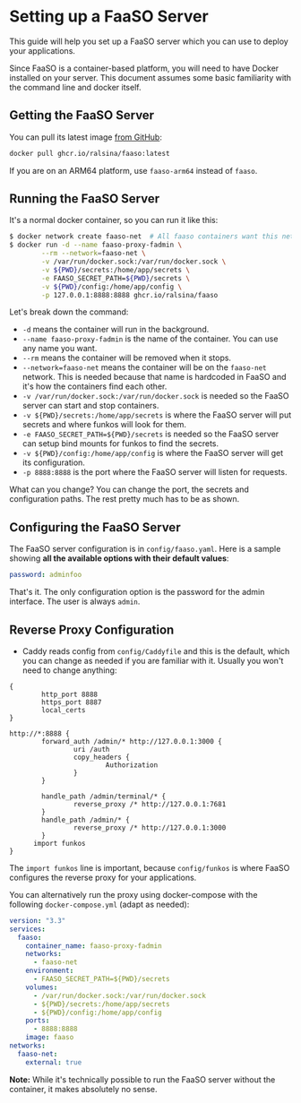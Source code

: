 # Setting up a FaaSO Server

This guide will help you set up a FaaSO server which you can use to
deploy your applications.

<script
  src="https://asciinema.org/a/fwGx1rD9m2TzHPBXzHErarfoq.js"
  id="asciicast-fwGx1rD9m2TzHPBXzHErarfoq"
  async="true"></script>

Since FaaSO is a container-based platform, you will need to have Docker
installed on your server. This document assumes some basic familiarity
with the command line and docker itself.

## Getting the FaaSO Server

You can pull its latest image
[from GitHub](https://github.com/users/ralsina/packages/container/package/faaso):

```bash
docker pull ghcr.io/ralsina/faaso:latest
```

If you are on an ARM64 platform, use `faaso-arm64` instead of `faaso`.

## Running the FaaSO Server

It's a normal docker container, so you can run it like this:

```bash
$ docker network create faaso-net  # All faaso containers want this network
$ docker run -d --name faaso-proxy-fadmin \
        --rm --network=faaso-net \
        -v /var/run/docker.sock:/var/run/docker.sock \
        -v ${PWD}/secrets:/home/app/secrets \
        -e FAASO_SECRET_PATH=${PWD}/secrets \
        -v ${PWD}/config:/home/app/config \
        -p 127.0.0.1:8888:8888 ghcr.io/ralsina/faaso
```

Let's break down the command:

* `-d` means the container will run in the background.
* `--name faaso-proxy-fadmin` is the name of the container.
  You can use any name you want.
* `--rm` means the container will be removed when it stops.
* `--network=faaso-net` means the container will be on the `faaso-net` network.
  This is needed because that name is hardcoded in FaaSO and it's how the containers
  find each other.
* `-v /var/run/docker.sock:/var/run/docker.sock` is needed so the
  FaaSO server can start and stop containers.
* `-v ${PWD}/secrets:/home/app/secrets` is where the FaaSO server will put
  secrets and where funkos will look for them.
* `-e FAASO_SECRET_PATH=${PWD}/secrets` is needed so the FaaSO server can setup bind
  mounts for funkos to find the secrets.
* `-v ${PWD}/config:/home/app/config` is where the FaaSO server will get its
  configuration.
* `-p 8888:8888` is the port where the FaaSO server will listen for requests.

What can you change? You can change the port, the secrets and configuration
paths. The rest pretty much has to be as shown.

## Configuring the FaaSO Server

The FaaSO server configuration is in `config/faaso.yaml`. Here is a sample
showing **all the available options with their default values**:

```yaml
password: adminfoo
```

That's it. The only configuration option is the password for the admin interface.
The user is always `admin`.

## Reverse Proxy Configuration

* Caddy reads config from `config/Caddyfile` and this is the default, which
  you can change as needed if you are familiar with it. Usually you won't
  need to change anything:

```Caddyfile
{
        http_port 8888
        https_port 8887
        local_certs
}

http://*:8888 {
        forward_auth /admin/* http://127.0.0.1:3000 {
                uri /auth
                copy_headers {
                        Authorization
                }
        }

        handle_path /admin/terminal/* {
                reverse_proxy /* http://127.0.0.1:7681
        }
        handle_path /admin/* {
                reverse_proxy /* http://127.0.0.1:3000
        }
      import funkos
}
```

The `import funkos` line is important, because `config/funkos` is where FaaSO
configures the reverse proxy for your applications.

You can alternatively run the proxy using docker-compose with the
following `docker-compose.yml` (adapt as needed):

```yaml
version: "3.3"
services:
  faaso:
    container_name: faaso-proxy-fadmin
    networks:
      - faaso-net
    environment:
      - FAASO_SECRET_PATH=${PWD}/secrets
    volumes:
      - /var/run/docker.sock:/var/run/docker.sock
      - ${PWD}/secrets:/home/app/secrets
      - ${PWD}/config:/home/app/config
    ports:
      - 8888:8888
    image: faaso
networks:
  faaso-net:
    external: true
```

**Note:** While it's technically possible to run the FaaSO server without
the container, it makes absolutely no sense.
